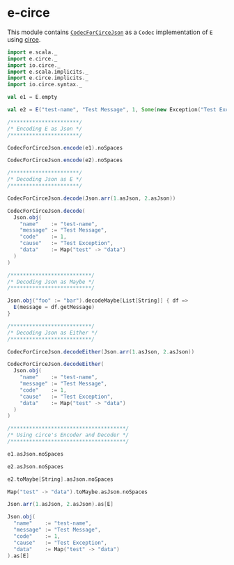 
[//]: # "This file is generated by [mdoc](https://scalameta.org/mdoc). Do not edit it directly as it will be overwritten. Instead edit corresponding file in docs folder."

# e-circe

This module contains [`CodecForCirceJson`](src/main/scala/e/circe/CodecForCirceJson.scala) as a `Codec` implementation of `E` using [circe](https://circe.github.io/circe).

```scala mdoc
import e.scala._
import e.circe._
import io.circe._
import e.scala.implicits._
import e.circe.implicits._
import io.circe.syntax._

val e1 = E.empty

val e2 = E("test-name", "Test Message", 1, Some(new Exception("Test Exception")), Map("test" -> "data"))

/**********************/
/* Encoding E as Json */
/**********************/

CodecForCirceJson.encode(e1).noSpaces

CodecForCirceJson.encode(e2).noSpaces

/**********************/
/* Decoding Json as E */
/**********************/

CodecForCirceJson.decode(Json.arr(1.asJson, 2.asJson))

CodecForCirceJson.decode(
  Json.obj(
    "name"    := "test-name",
    "message" := "Test Message",
    "code"    := 1,
    "cause"   := "Test Exception",
    "data"    := Map("test" -> "data")
  )
)

/**************************/
/* Decoding Json as Maybe */
/**************************/

Json.obj("foo" := "bar").decodeMaybe[List[String]] { df =>
  E(message = df.getMessage)
}

/**************************/
/* Decoding Json as Either */
/**************************/

CodecForCirceJson.decodeEither(Json.arr(1.asJson, 2.asJson))

CodecForCirceJson.decodeEither(
  Json.obj(
    "name"    := "test-name",
    "message" := "Test Message",
    "code"    := 1,
    "cause"   := "Test Exception",
    "data"    := Map("test" -> "data")
  )
)

/*************************************/
/* Using circe's Encoder and Decoder */
/*************************************/

e1.asJson.noSpaces

e2.asJson.noSpaces

e2.toMaybe[String].asJson.noSpaces

Map("test" -> "data").toMaybe.asJson.noSpaces

Json.arr(1.asJson, 2.asJson).as[E]

Json.obj(
  "name"    := "test-name",
  "message" := "Test Message",
  "code"    := 1,
  "cause"   := "Test Exception",
  "data"    := Map("test" -> "data")
).as[E]

``` 
